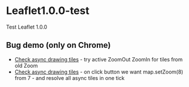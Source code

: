 # Leaflet1.0.0-test
Test Leaflet 1.0.0

Bug demo (only on Chrome)
------
  * [Check async drawing tiles](http://originalsin.github.io/Leaflet1.0.0-test/examples/L.GridLayerTestV1.html) - try active ZoomOut ZoomIn for tiles from old Zoom
  * [Check async drawing tiles](http://originalsin.github.io/Leaflet1.0.0-test/examples/L.GridLayerTest.html) - on click button we want map.setZoom(8) from 7 - and resolve all async tiles in one tick 
